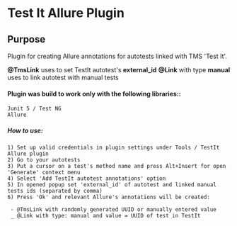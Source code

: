 # Test It Allure Plugin

## Purpose 
Plugin for creating Allure annotations for autotests linked with TMS 'Test It'. 

**@TmsLink** uses to set TestIt autotest's **external_id**
**@Link** with type **manual** uses to link autotest with manual tests 
   
#### Plugin was build to work only with the following libraries::
    Junit 5 / Test NG
    Allure     
    
##### How to use:
    1) Set up valid credentials in plugin settings under Tools / TestIt Allure plugin
    2) Go to your autotests
    3) Put a cursor on a test's method name and press Alt+Insert for open 'Generate' context menu
    4) Select 'Add TestIt autotest annotations' option
    5) In opened popup set 'external_id' of autotest and linked manual tests ids (separated by comma)
    6) Press 'Ok' and relevant Allure's annotations will be created:
    
     - @TmsLink with randomly generated UUID or manually entered value
     _ @Link with type: manual and value = UUID of test in TestIt
         
